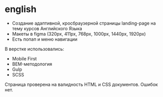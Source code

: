 # english
- Создание адаптивной, кросбраузерной страницы landing-page на тему курсов Английского Языка
- Макеты в figma (320px, 411px, 768px, 1000px, 1440px, 1920px)
- Есть попап и меню навигации

В верстке использовались:
- Mobile First
- BEM-методология
- Gulp
- SCSS

Страница проверена на валидность HTML и CSS документов. Ошибок нет.
